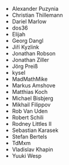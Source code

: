 - Alexander Puzynia
- Christian Thillemann
- Dariel Marlow
- dos36
- Elijah
- Georg Dangl
- Jiří Kyzlink
- Jonathan Robson
- Jonathan Ziller
- Jörg Preiß
- kysel
- MadMathMike
- Markus Amshove
- Matthias Koch
- Michael Bisbjerg
- Mikhail Filippov
- Rob Van Uden
- Robert Schili
- Rodney Littles II
- Sebastian Karasek
- Stefan Bertels
- TdMxm
- Vladislav Khapin
- Yuuki Wesp
